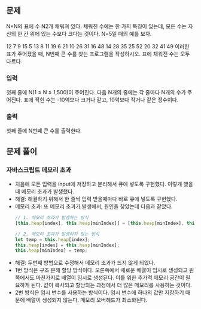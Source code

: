 ## 문제
N×N의 표에 수 N2개 채워져 있다. 채워진 수에는 한 가지 특징이 있는데, 모든 수는 자신의 한 칸 위에 있는 수보다 크다는 것이다. N=5일 때의 예를 보자.

12	7	  9	  15  5
13	8	  11	19	6
21	10	26	31	16
48	14	28	35	25
52	20	32	41	49
이러한 표가 주어졌을 때, N번째 큰 수를 찾는 프로그램을 작성하시오. 표에 채워진 수는 모두 다르다.

### 입력
첫째 줄에 N(1 ≤ N ≤ 1,500)이 주어진다. 다음 N개의 줄에는 각 줄마다 N개의 수가 주어진다. 표에 적힌 수는 -10억보다 크거나 같고, 10억보다 작거나 같은 정수이다.

### 출력
첫째 줄에 N번째 큰 수를 출력한다.

## 문제 풀이

### 자바스크립트 메모리 초과
- 처음에 모든 입력을 input에 저장하고 분리해서 큐에 넣도록 구현했다. 이렇게 했을 때 메모리 초과가 발생했다.
- 해결: 해결하기 위해서 한 줄씩 입력 받을때마다 바로 큐에 넣도록 구현했다.
- 메모리 초과: 또 메모리 초과가 발생해서, 원인을 찾았는데 다음과 같았다.
  ``` javascript
  // 1. 메모리 초과가 발생하는 방식
  [this.heap[index], this.heap[minIndex]] = [this.heap[minIndex], this.heap[index]]

  // 2. 메모리 초과가 발생하지 않는 방식
  let temp = this.heap[index];
  this.heap[index] = this.heap[minIndex];
  this.heap[minIndex] = temp;
  ```
- 해결: 두번째 방법으로 수정해서 메모리 초과가 뜨지 않게 되었다.
- 1번 방식은 구조 분해 할당 방식이다. 오른쪽에서 새로운 배열이 임시로 생성되고 왼쪽에서도 마찬가지로 배열이 임시로 생성된다. 이를 위한 추가적 메모리 공간이 필요하게 된다. 값이 복사되고 할당되는 과정에서 더 많은 메모리를 사용하는 것이다.
- 2번 방식은 임시 변수를 사용하는 방식이다. 임시 변수에 하나의 값만 저장하기 때문에 배열이 생성되지 않는다. 메모리 오버헤드가 최소화된다.
